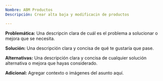 ```yaml
---
Nombre: ABM Productos 
Descripción: Crear alta baja y modificacin de productos 

---
```


**Problemática:**
Una descripcin clara de cuál es el problema a solucionar o mejora que se necesita.

**Solución:**
Una descripción clara y concisa de qué te gustaría que pase.

**Alternativas:**
Una descripción clara y concisa de cualquier solución alternativa o mejora que hayas considerado.

**Adicional:**
Agregar contexto o imágenes del asunto aquí.
